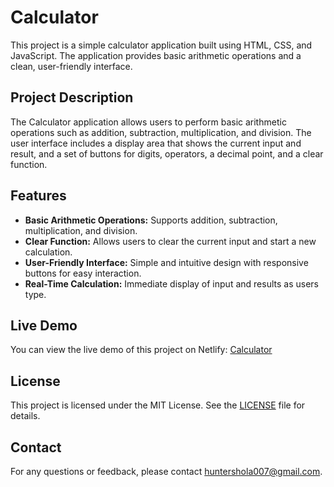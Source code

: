 # Calculator

This project is a simple calculator application built using HTML, CSS, and JavaScript. The application provides basic arithmetic operations and a clean, user-friendly interface.

## Project Description

The Calculator application allows users to perform basic arithmetic operations such as addition, subtraction, multiplication, and division. The user interface includes a display area that shows the current input and result, and a set of buttons for digits, operators, a decimal point, and a clear function.

## Features

- **Basic Arithmetic Operations:** Supports addition, subtraction, multiplication, and division.
- **Clear Function:** Allows users to clear the current input and start a new calculation.
- **User-Friendly Interface:** Simple and intuitive design with responsive buttons for easy interaction.
- **Real-Time Calculation:** Immediate display of input and results as users type.

## Live Demo

You can view the live demo of this project on Netlify:
[Calculator](https://your-netlify-link.netlify.app)

## License

This project is licensed under the MIT License. See the [LICENSE](LICENSE) file for details.

## Contact

For any questions or feedback, please contact [huntershola007@gmail.com](mailto:huntershola007@gmail.com).
